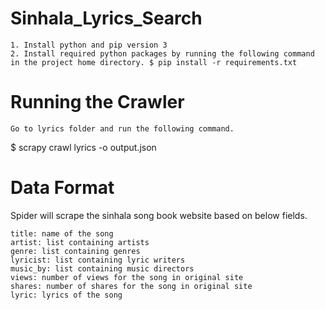 # Sinhala_Lyrics_Search

    1. Install python and pip version 3
    2. Install required python packages by running the following command in the project home directory. $ pip install -r requirements.txt
    
    
 # Running the Crawler
    
    Go to lyrics folder and run the following command.

$ scrapy crawl lyrics -o output.json

# Data Format

Spider will scrape the sinhala song book website based on below fields.

    title: name of the song
    artist: list containing artists
    genre: list containing genres
    lyricist: list containing lyric writers
    music_by: list containing music directors
    views: number of views for the song in original site
    shares: number of shares for the song in original site
    lyric: lyrics of the song




